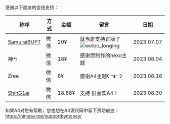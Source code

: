 感谢以下朋友的金钱支持：

| 称呼                                          | 方式 | 金额   | 留言                                                         | 日期       |
| --------------------------------------------- | ---- | ------ | ------------------------------------------------------------ | ---------- |
| [SamuraiBUPT](https://samuraibupt.github.io/) | 微信 | 20¥    | 就当是支持正版了![weibo_longing](https://unpkg.com/@waline/emojis@1.1.0/weibo/weibo_longing.png) | 2023.07.07 |
| 神*i                                          | 微信 | 18¥    | 感谢您制作的hexo主题                                         | 2023.08.04 |
| Zree                                          | 微信 | 8¥     | 感谢A4主题ʕ ᵔᴥᵔ ʔ                                            | 2023.08.18 |
| [ShinG1ai](https://noe.zone/)                 | 微信 | 18.88¥ | 支持  很喜欢A4！                                             | 2023.08.30 |













如果A4对您有帮助，您也想在A4源代码中留下资助痕迹：https://ninojay.top/supportbymoney/

